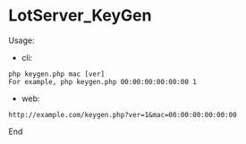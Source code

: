 # LotServer_KeyGen


Usage: 
  - cli: 
  ```
  php keygen.php mac [ver]
  For example, php keygen.php 00:00:00:00:00:00 1
  ```
  - web:
  ```
  http://example.com/keygen.php?ver=1&mac=00:00:00:00:00:00
  ```



End

